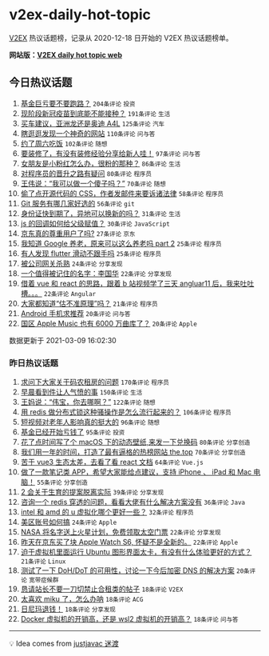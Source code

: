 # v2ex-daily-hot-topic

[V2EX](https://www.v2ex.com/) 热议话题榜，记录从 2020-12-18 日开始的 V2EX 热议话题榜单。

**网站版：[V2EX daily hot topic web](https://boojack.github.io/v2ex-daily-hot-topic-web/)**

## 今日热议话题

<!-- TODAY BEGIN -->

1. [基金巨亏要不要跑路？](https://www.v2ex.com/t/759849) `204条评论` `投资`
1. [现阶段新冠疫苗到底能不能接种？](https://www.v2ex.com/t/759870) `191条评论` `生活`
1. [买车建议，亚洲龙还是奥迪 A4L](https://www.v2ex.com/t/759837) `125条评论` `汽车`
1. [瞎逛逛发现一个神奇的网站](https://www.v2ex.com/t/759809) `110条评论` `问与答`
1. [约了周六吃饭](https://www.v2ex.com/t/759806) `102条评论` `随想`
1. [要装修了，有没有装修经验分享给新人哇！](https://www.v2ex.com/t/759859) `97条评论` `问与答`
1. [女朋友是小粉红怎么办，很粉的那种？](https://www.v2ex.com/t/760086) `86条评论` `生活`
1. [对程序员的晋升之路有疑问](https://www.v2ex.com/t/759815) `80条评论` `程序员`
1. [王伟说：“我可以做一个傻子吗？”](https://www.v2ex.com/t/759805) `70条评论` `随想`
1. [偷了点开源代码的 CSS，作者发邮件来要诉诸法律](https://www.v2ex.com/t/759932) `58条评论` `程序员`
1. [Git 服务有哪几家好选的](https://www.v2ex.com/t/759966) `56条评论` `git`
1. [身份证快到期了，异地可以换新的吗？](https://www.v2ex.com/t/759929) `31条评论` `生活`
1. [js 的回调如何给父级赋值？](https://www.v2ex.com/t/760049) `30条评论` `JavaScript`
1. [京东真的尊重用户了吗?](https://www.v2ex.com/t/760055) `27条评论` `京东`
1. [我知道 Google 养老，原来可以这么养老吗 part 2](https://www.v2ex.com/t/760116) `25条评论` `程序员`
1. [有人发现 flutter 滑动不跟手吗](https://www.v2ex.com/t/759885) `25条评论` `程序员`
1. [被公司网关杀熟](https://www.v2ex.com/t/759819) `24条评论` `分享发现`
1. [一个值得被记住的名字：李国华](https://www.v2ex.com/t/760143) `22条评论` `分享发现`
1. [借着 vue 和 react 的思路，跟着 b 站视频学了三天 angluar11 后，我来吐吐槽。。。](https://www.v2ex.com/t/759986) `22条评论` `Angular`
1. [大家都知道“估不准原理”吗？](https://www.v2ex.com/t/760089) `21条评论` `程序员`
1. [Android 手机求推荐](https://www.v2ex.com/t/760017) `20条评论` `问与答`
1. [国区 Apple Music 也有 6000 万曲库了？](https://www.v2ex.com/t/759846) `20条评论` `Apple`

数据更新于 2021-03-09 16:02:30

<!-- TODAY END -->

### 昨日热议话题

<!-- YESTERDAY BEGIN -->

1. [求问下大家关于码农租房的问题](https://www.v2ex.com/t/759510) `170条评论` `程序员`
1. [早晨看到件让人气愤的事](https://www.v2ex.com/t/759433) `150条评论` `生活`
1. [王妈说：“伟宝，你去哪啊？”](https://www.v2ex.com/t/759427) `122条评论` `随想`
1. [用 redis 做分布式锁这种骚操作是怎么流行起来的？](https://www.v2ex.com/t/759583) `106条评论` `程序员`
1. [短视频对老年人影响真的挺大的](https://www.v2ex.com/t/759529) `96条评论` `随想`
1. [基金已经开始亏钱了](https://www.v2ex.com/t/759578) `95条评论` `投资`
1. [花了点时间写了个 macOS 下的动态壁纸,来发一下兑换码](https://www.v2ex.com/t/759603) `80条评论` `分享创造`
1. [我们用一年的时间，打造了最有逼格的热榜网站 the.top](https://www.v2ex.com/t/759615) `70条评论` `分享创造`
1. [苦于 vue3 生态太差，去看了看 react 文档](https://www.v2ex.com/t/759655) `64条评论` `Vue.js`
1. [做了一款笔记类 APP，希望大家能给点建议，支持 iPhone 、 iPad 和 Mac 电脑！](https://www.v2ex.com/t/759488) `55条评论` `分享创造`
1. [2 会关于生育的提案脱离实际](https://www.v2ex.com/t/759720) `39条评论` `分享发现`
1. [咨询一个 redis 穿透的问题，看看大佬有什么解决方案没有](https://www.v2ex.com/t/759715) `36条评论` `Java`
1. [intel 和 amd 的 u 虚拟化哪个更好一些？](https://www.v2ex.com/t/759526) `32条评论` `程序员`
1. [美区账号如何搞](https://www.v2ex.com/t/759477) `24条评论` `Apple`
1. [NASA 将名字送上火星计划，免费领取太空门票](https://www.v2ex.com/t/759737) `22条评论` `分享发现`
1. [昨天在京东买了块 Apple Watch S6, 怀疑不是全新的。](https://www.v2ex.com/t/759642) `22条评论` `Apple`
1. [迫于虚拟机里面运行 Ubuntu 图形界面太卡，有没有什么体验更好的方式？](https://www.v2ex.com/t/759771) `21条评论` `Linux`
1. [测试了一下 DoH/DoT 的可用性，讨论一下今后加密 DNS 的解决方案](https://www.v2ex.com/t/759666) `20条评论` `宽带症候群`
1. [恳请站长不要一刀切禁止合租类的帖子](https://www.v2ex.com/t/759694) `18条评论` `V2EX`
1. [太喜欢 miku 了，怎么办呐](https://www.v2ex.com/t/759663) `18条评论` `ACG`
1. [日尼玛退钱！](https://www.v2ex.com/t/759575) `18条评论` `分享发现`
1. [Docker 虚拟机的开销高，还是 wsl2 虚拟机的开销高？](https://www.v2ex.com/t/759530) `18条评论` `问与答`

<!-- YESTERDAY END -->

---

💡 Idea comes from [justjavac 迷渡](https://github.com/justjavac/)
